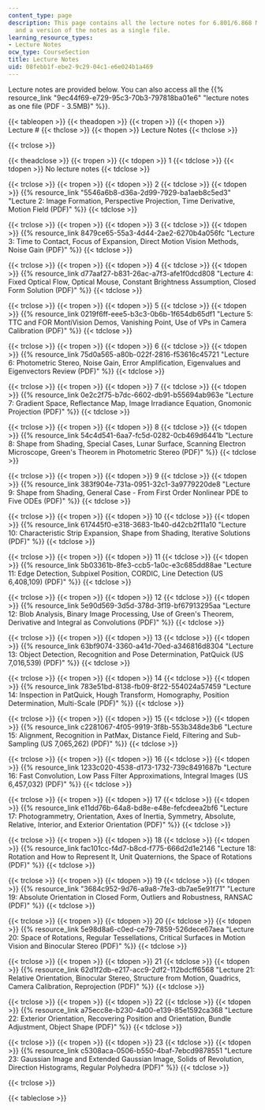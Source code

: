 ```yaml
---
content_type: page
description: This page contains all the lecture notes for 6.801/6.868 Machine Vision
  and a version of the notes as a single file.
learning_resource_types:
- Lecture Notes
ocw_type: CourseSection
title: Lecture Notes
uid: 08febb1f-ebe2-9c29-04c1-e6e024b1a469
---
```


Lecture notes are provided below. You can also access all the {{% resource_link "9ec44f69-e729-95c3-70b3-797818ba01e6" "lecture notes as one file (PDF - 3.5MB)" %}}. 

{{< tableopen >}}
{{< theadopen >}}
{{< tropen >}}
{{< thopen >}}
Lecture #
{{< thclose >}}
{{< thopen >}}
Lecture Notes
{{< thclose >}}

{{< trclose >}}

{{< theadclose >}}
{{< tropen >}}
{{< tdopen >}}
1
{{< tdclose >}}
{{< tdopen >}}
No lecture notes
{{< tdclose >}}

{{< trclose >}}
{{< tropen >}}
{{< tdopen >}}
2
{{< tdclose >}}
{{< tdopen >}}
{{% resource_link "5546a6b8-d36a-2d99-7929-ba1aeb8c5ed3" "Lecture 2: Image Formation, Perspective Projection, Time Derivative, Motion Field (PDF)" %}}
{{< tdclose >}}

{{< trclose >}}
{{< tropen >}}
{{< tdopen >}}
3
{{< tdclose >}}
{{< tdopen >}}
{{% resource_link 8479ce65-55a3-4d44-2ae2-6270b4a056fc "Lecture 3: Time to Contact, Focus of Expansion, Direct Motion Vision Methods, Noise Gain (PDF)" %}}
{{< tdclose >}}

{{< trclose >}}
{{< tropen >}}
{{< tdopen >}}
4
{{< tdclose >}}
{{< tdopen >}}
{{% resource_link d77aaf27-b831-26ac-a7f3-afe1f0dcd808 "Lecture 4: Fixed Optical Flow, Optical Mouse, Constant Brightness Assumption, Closed Form Solution (PDF)" %}}
{{< tdclose >}}

{{< trclose >}}
{{< tropen >}}
{{< tdopen >}}
5
{{< tdclose >}}
{{< tdopen >}}
{{% resource_link 0219f6ff-eee5-b3c3-0b6b-1f654db65df1 "Lecture 5: TTC and FOR MontiVision Demos, Vanishing Point, Use of VPs in Camera Calibration (PDF)" %}}
{{< tdclose >}}

{{< trclose >}}
{{< tropen >}}
{{< tdopen >}}
6
{{< tdclose >}}
{{< tdopen >}}
{{% resource_link 75d0a565-a80b-022f-2816-f53616c45721 "Lecture 6: Photometric Stereo, Noise Gain, Error Amplification, Eigenvalues and Eigenvectors Review (PDF)" %}}
{{< tdclose >}}

{{< trclose >}}
{{< tropen >}}
{{< tdopen >}}
7
{{< tdclose >}}
{{< tdopen >}}
{{% resource_link 0e2c2f75-b7dc-6602-db91-b55694ab963e "Lecture 7: Gradient Space, Reflectance Map, Image Irradiance Equation, Gnomonic Projection (PDF)" %}}
{{< tdclose >}}

{{< trclose >}}
{{< tropen >}}
{{< tdopen >}}
8
{{< tdclose >}}
{{< tdopen >}}
{{% resource_link 54c4d541-6aa7-fc5d-0282-0cb469d6441b "Lecture 8: Shape from Shading, Special Cases, Lunar Surface, Scanning Electron Microscope, Green's Theorem in Photometric Stereo (PDF)" %}}
{{< tdclose >}}

{{< trclose >}}
{{< tropen >}}
{{< tdopen >}}
9
{{< tdclose >}}
{{< tdopen >}}
{{% resource_link 383f904e-731a-0951-32c1-3a9779220de8 "Lecture 9: Shape from Shading, General Case - From First Order Nonlinear PDE to Five ODEs (PDF)" %}}
{{< tdclose >}}

{{< trclose >}}
{{< tropen >}}
{{< tdopen >}}
10
{{< tdclose >}}
{{< tdopen >}}
{{% resource_link 617445f0-e318-3683-1b40-d42cb2f11a10 "Lecture 10: Characteristic Strip Expansion, Shape from Shading, Iterative Solutions (PDF)" %}}
{{< tdclose >}}

{{< trclose >}}
{{< tropen >}}
{{< tdopen >}}
11
{{< tdclose >}}
{{< tdopen >}}
{{% resource_link 5b03361b-8fe3-ccb5-1a0c-e3c685dd88ae "Lecture 11: Edge Detection, Subpixel Position, CORDIC, Line Detection (US 6,408,109) (PDF)" %}}
{{< tdclose >}}

{{< trclose >}}
{{< tropen >}}
{{< tdopen >}}
12
{{< tdclose >}}
{{< tdopen >}}
{{% resource_link 5e90d569-3d5d-378d-3f19-bf67913295aa "Lecture 12: Blob Analysis, Binary Image Processing, Use of Green's Theorem, Derivative and Integral as Convolutions (PDF)" %}}
{{< tdclose >}}

{{< trclose >}}
{{< tropen >}}
{{< tdopen >}}
13
{{< tdclose >}}
{{< tdopen >}}
{{% resource_link 63bf9074-3360-a41d-70ed-a346816d8304 "Lecture 13: Object Detection, Recognition and Pose Determination, PatQuick (US 7,016,539) (PDF)" %}}
{{< tdclose >}}

{{< trclose >}}
{{< tropen >}}
{{< tdopen >}}
14
{{< tdclose >}}
{{< tdopen >}}
{{% resource_link 783e51bd-8138-fb09-8f22-554024a57459 "Lecture 14: Inspection in PatQuick, Hough Transform, Homography, Position Determination, Multi-Scale (PDF)" %}}
{{< tdclose >}}

{{< trclose >}}
{{< tropen >}}
{{< tdopen >}}
15
{{< tdclose >}}
{{< tdopen >}}
{{% resource_link c2281067-4f05-9919-3f8b-553b348de3b6 "Lecture 15: Alignment, Recognition in PatMax, Distance Field, Filtering and Sub-Sampling (US 7,065,262) (PDF)" %}}
{{< tdclose >}}

{{< trclose >}}
{{< tropen >}}
{{< tdopen >}}
16
{{< tdclose >}}
{{< tdopen >}}
{{% resource_link 1233c020-4538-d173-1732-739c8491687b "Lecture 16: Fast Convolution, Low Pass Filter Approximations, Integral Images (US 6,457,032) (PDF)" %}}
{{< tdclose >}}

{{< trclose >}}
{{< tropen >}}
{{< tdopen >}}
17
{{< tdclose >}}
{{< tdopen >}}
{{% resource_link e11dd76b-64a8-bd8e-e48e-fefcdeea2bf6 "Lecture 17: Photogrammetry, Orientation, Axes of Inertia, Symmetry, Absolute, Relative, Interior, and Exterior Orientation (PDF)" %}}
{{< tdclose >}}

{{< trclose >}}
{{< tropen >}}
{{< tdopen >}}
18
{{< tdclose >}}
{{< tdopen >}}
{{% resource_link fac101cc-f4d7-b8cd-f775-666d2d1e2146 "Lecture 18: Rotation and How to Represent It, Unit Quaternions, the Space of Rotations (PDF)" %}}
{{< tdclose >}}

{{< trclose >}}
{{< tropen >}}
{{< tdopen >}}
19
{{< tdclose >}}
{{< tdopen >}}
{{% resource_link "3684c952-9d76-a9a8-7fe3-db7ae5e91f71" "Lecture 19: Absolute Orientation in Closed Form, Outliers and Robustness, RANSAC (PDF)" %}}
{{< tdclose >}}

{{< trclose >}}
{{< tropen >}}
{{< tdopen >}}
20
{{< tdclose >}}
{{< tdopen >}}
{{% resource_link 5e98d8a6-c0ed-ce79-7859-526dece67aea "Lecture 20: Space of Rotations, Regular Tessellations, Critical Surfaces in Motion Vision and Binocular Stereo (PDF)" %}}
{{< tdclose >}}

{{< trclose >}}
{{< tropen >}}
{{< tdopen >}}
21
{{< tdclose >}}
{{< tdopen >}}
{{% resource_link 62d1f2db-e217-acc9-2df2-112bdcff6568 "Lecture 21: Relative Orientation, Binocular Stereo, Structure from Motion, Quadrics, Camera Calibration, Reprojection (PDF)" %}}
{{< tdclose >}}

{{< trclose >}}
{{< tropen >}}
{{< tdopen >}}
22
{{< tdclose >}}
{{< tdopen >}}
{{% resource_link a75ecc8e-b230-4a00-e139-85e1592ca368 "Lecture 22: Exterior Orientation, Recovering Position and Orientation, Bundle Adjustment, Object Shape (PDF)" %}}
{{< tdclose >}}

{{< trclose >}}
{{< tropen >}}
{{< tdopen >}}
23
{{< tdclose >}}
{{< tdopen >}}
{{% resource_link c5308aca-0506-b550-4baf-7ebcd9878551 "Lecture 23: Gaussian Image and Extended Gaussian Image, Solids of Revolution, Direction Histograms, Regular Polyhedra (PDF)" %}}
{{< tdclose >}}

{{< trclose >}}

{{< tableclose >}}